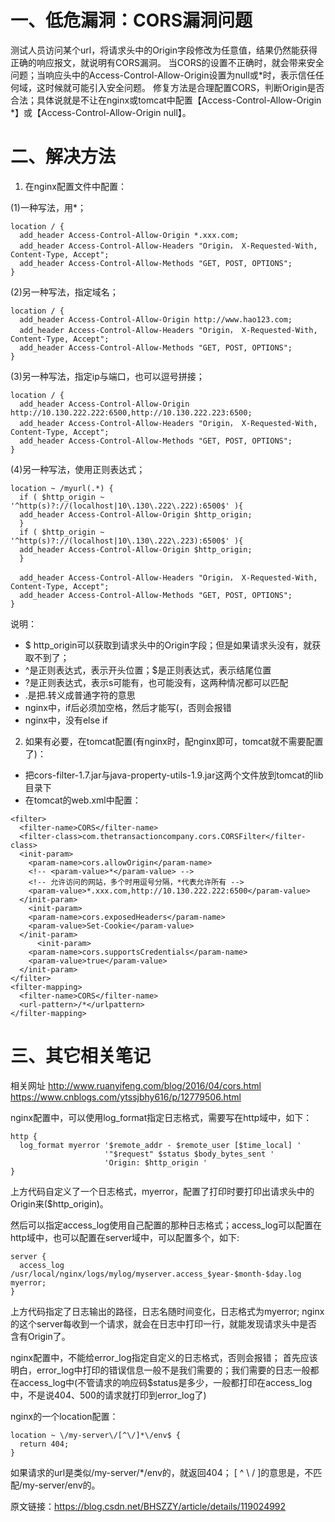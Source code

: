 # 一、低危漏洞：CORS漏洞问题

测试人员访问某个url，将请求头中的Origin字段修改为任意值，结果仍然能获得正确的响应报文，就说明有CORS漏洞。
当CORS的设置不正确时，就会带来安全问题；当响应头中的Access-Control-Allow-Origin设置为null或*时，表示信任任何域，这时候就可能引入安全问题。
修复方法是合理配置CORS，判断Origin是否合法；具体说就是不让在nginx或tomcat中配置【Access-Control-Allow-Origin *】或【Access-Control-Allow-Origin null】。

# 二、解决方法

1. 在nginx配置文件中配置：

(1)一种写法，用*；
```
location / {
  add_header Access-Control-Allow-Origin *.xxx.com;
  add_header Access-Control-Allow-Headers "Origin， X-Requested-With, Content-Type, Accept";
  add_header Access-Control-Allow-Methods "GET, POST, OPTIONS";
}
```
(2)另一种写法，指定域名；
```
location / {
  add_header Access-Control-Allow-Origin http://www.hao123.com;
  add_header Access-Control-Allow-Headers "Origin， X-Requested-With, Content-Type, Accept";
  add_header Access-Control-Allow-Methods "GET, POST, OPTIONS";
}
```
(3)另一种写法，指定ip与端口，也可以逗号拼接；
```
location / {
  add_header Access-Control-Allow-Origin http://10.130.222.222:6500,http://10.130.222.223:6500;
  add_header Access-Control-Allow-Headers "Origin， X-Requested-With, Content-Type, Accept";
  add_header Access-Control-Allow-Methods "GET, POST, OPTIONS";
}
```
(4)另一种写法，使用正则表达式；
```
location ~ /myurl(.*) {
  if ( $http_origin ~ '^http(s)?://(localhost|10\.130\.222\.222):6500$' ){
  add_header Access-Control-Allow-Origin $http_origin;
  }
  if ( $http_origin ~ '^http(s)?://(localhost|10\.130\.222\.223):6500$' ){
  add_header Access-Control-Allow-Origin $http_origin;
  }
  
  add_header Access-Control-Allow-Headers "Origin， X-Requested-With, Content-Type, Accept";
  add_header Access-Control-Allow-Methods "GET, POST, OPTIONS";
}
```
说明：
- $ http_origin可以获取到请求头中的Origin字段；但是如果请求头没有，就获取不到了；
- ^是正则表达式，表示开头位置；$是正则表达式，表示结尾位置
- ?是正则表达式，表示s可能有，也可能没有，这两种情况都可以匹配
- .是把.转义成普通字符的意思
- nginx中，if后必须加空格，然后才能写(，否则会报错
- nginx中，没有else if

2. 如果有必要，在tomcat配置(有nginx时，配nginx即可，tomcat就不需要配置了)：
- 把cors-filter-1.7.jar与java-property-utils-1.9.jar这两个文件放到tomcat的lib目录下
- 在tomcat的web.xml中配置：
```
<filter>
  <filter-name>CORS</filter-name>
  <filter-class>com.thetransactioncompany.cors.CORSFilter</filter-class>
  <init-param>
    <param-name>cors.allowOrigin</param-name>
    <!-- <param-value>*</param-value> -->
    <!-- 允许访问的网站，多个时用逗号分隔，*代表允许所有 -->
    <param-value>*.xxx.com,http://10.130.222.222:6500</param-value> 
  </init-param>
    <init-param>
    <param-name>cors.exposedHeaders</param-name>
    <param-value>Set-Cookie</param-value> 
  </init-param>
      <init-param>
    <param-name>cors.supportsCredentials</param-name>
    <param-value>true</param-value> 
  </init-param>
</filter>
<filter-mapping>
  <filter-name>CORS</filter-name>
  <url-pattern>/*</urlpattern>
</filter-mapping>
```
# 三、其它相关笔记
相关网址
http://www.ruanyifeng.com/blog/2016/04/cors.html
https://www.cnblogs.com/ytssjbhy616/p/12779506.html

nginx配置中，可以使用log_format指定日志格式，需要写在http域中，如下：
```
http {
  log_format myerror '$remote_addr - $remote_user [$time_local] '
                     '"$request" $status $body_bytes_sent '
                     'Origin: $http_origin '
}
```
上方代码自定义了一个日志格式，myerror，配置了打印时要打印出请求头中的Origin来($http_origin)。

然后可以指定access_log使用自己配置的那种日志格式；access_log可以配置在http域中，也可以配置在server域中，可以配置多个，如下:
```
server {
  access_log /usr/local/nginx/logs/mylog/myserver.access_$year-$month-$day.log myerror;
}
```
上方代码指定了日志输出的路径，日志名随时间变化，日志格式为myerror;
nginx的这个server每收到一个请求，就会在日志中打印一行，就能发现请求头中是否含有Origin了。

nginx配置中，不能给error_log指定自定义的日志格式，否则会报错；
首先应该明白，error_log中打印的错误信息一般不是我们需要的；我们需要的日志一般都在access_log中(不管请求的响应码$status是多少，一般都打印在access_log中，不是说404、500的请求就打印到error_log了)

nginx的一个location配置：
```
location ~ \/my-server\/[^\/]*\/env$ {
  return 404;
}
```
如果请求的url是类似/my-server/*/env的，就返回404；
[ ^ \ / ]的意思是，不匹配/my-server/env的。

原文链接：https://blog.csdn.net/BHSZZY/article/details/119024992
